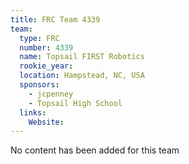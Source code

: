 ```yaml
---
title: FRC Team 4339
team:
  type: FRC
  number: 4339
  name: Topsail FIRST Robotics
  rookie_year: 
  location: Hampstead, NC, USA
  sponsors:
    - jcpenney
    - Topsail High School
  links:
    Website: 
---
```

No content has been added for this team